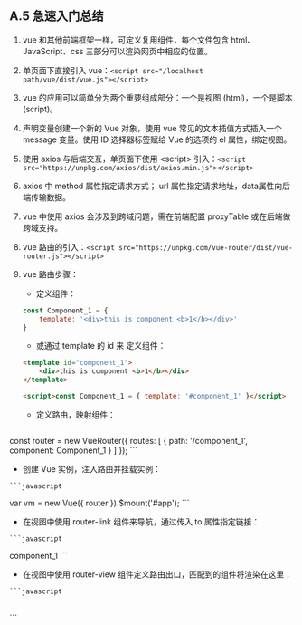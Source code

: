 ## A.5 急速入门总结

1. vue 和其他前端框架一样，可定义复用组件，每个文件包含 html、JavaScript、css 三部分可以渲染网页中相应的位置。

2. 单页面下直接引入 vue：`<script src="/localhost path/vue/dist/vue.js"></script>`

3. vue 的应用可以简单分为两个重要组成部分：一个是视图 (html)，一个是脚本(script)。

4. 声明变量创建一个新的 Vue 对象，使用 vue 常见的文本插值方式插入一个 message 变量。使用 ID 选择器标签赋给 Vue 的选项的 el 属性，绑定视图。

5. 使用 axios 与后端交互，单页面下使用 &lt;script&gt;  引入：`<script src="https://unpkg.com/axios/dist/axios.min.js"></script>`

6. axios 中 method 属性指定请求方式； url 属性指定请求地址，data属性向后端传输数据。

7. vue 中使用 axios 会涉及到跨域问题，需在前端配置 proxyTable 或在后端做跨域支持。

8. vue 路由的引入：`<script src="https://unpkg.com/vue-router/dist/vue-router.js"></script>`

9. vue 路由步骤：

	- 定义组件：

    ```javascript
    const Component_1 = {
        template: '<div>this is component <b>1</b></div>'
    }
    ```

	- 或通过 template 的 id 来 定义组件：

    ```html
    <template id="component_1">
        <div>this is component <b>1</b></div>
    </template>

    <script>const Component_1 = { template: '#component_1' }</script>
    ```
   
   - 定义路由，映射组件：
   
    ```javascript
 const router = new VueRouter({
	     routes: [
         { path: '/component_1', component: Component_1 }
        ]
    });
    ```
   
   - 创建 Vue 实例，注入路由并挂载实例：
   
    ```javascript
 var vm = new Vue({
	     router
 }).$mount('#app');
    ```
   
   - 在视图中使用 router-link 组件来导航，通过传入 to 属性指定链接：
   
    ```javascript
 <router-link to="/component_1">component_1</router-link>
	 ```

   - 在视图中使用 router-view 组件定义路由出口，匹配到的组件将渲染在这里：
   
    ```javascript
 <router-view></router-view>  
	 ```

